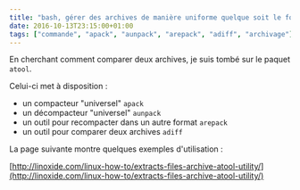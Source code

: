 ```yaml
---
title: "bash, gérer des archives de manière uniforme quelque soit le format de celles-ci"
date: 2016-10-13T23:15:00+01:00
tags: ["commande", "apack", "aunpack", "arepack", "adiff", "archivage"]
---
```

En cherchant comment comparer deux archives, je suis tombé sur le paquet `atool`.

Celui-ci met à disposition :


- un compacteur "universel" `apack`
- un décompacteur "universel" `aunpack`
- un outil pour recompacter dans un autre format `arepack`
- un outil pour comparer deux archives `adiff`


La page suivante montre quelques exemples d'utilisation :

[http://linoxide.com/linux-how-to/extracts-files-archive-atool-utility/](http://linoxide.com/linux-how-to/extracts-files-archive-atool-utility/)
